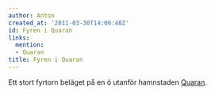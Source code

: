 ```yaml
---
author: Anton
created_at: '2011-03-30T14:06:48Z'
id: Fyren i Quaran
links:
  mention:
  - Quaran
title: Fyren i Quaran
---
```


Ett stort fyrtorn beläget på en ö utanför hamnstaden [Quaran].

  [Quaran]: Quaran

